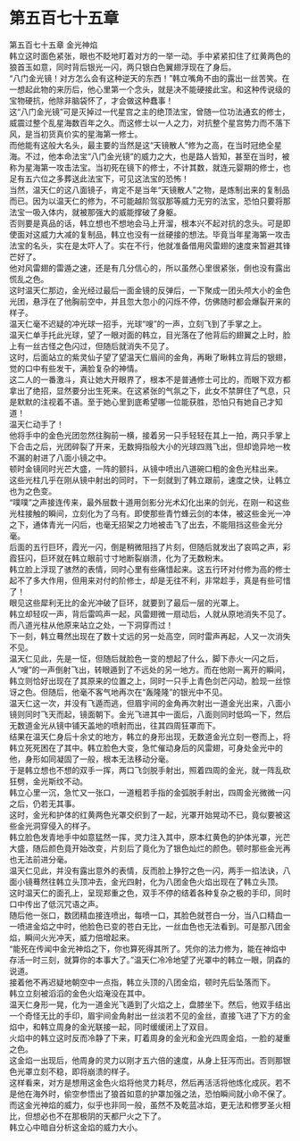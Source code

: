 # 第五百七十五章

第五百七十五章 金光神焰\
韩立这时面色紧张，眼也不眨地盯着对方的一举一动。手中紧紧扣住了红黄两色的狼首玉如意，同时背后银光一闪，两只银白色翼翅浮现在了身后。\
“八门金光镜！对方怎么会有这种逆天的东西！”韩立嘴角不由的露出一丝苦笑。在一想起此物的来历后，他心里第一个念头，就是决不能硬接此宝。和这种传说级的宝物硬抗，他除非脑袋怀了，才会做这种蠢事！\
这“八门金光镜”可是灭掉过一代星宫之主的绝顶法宝，曾随一位功法通玄的修士，威震过整个乱星海数百年之久。而这修士以一人之力，对抗整个星宫势力而不落下风，是当初货真价实的星海第一修士。\
而他能有这般大名头，最主要的当然是这“天镜散人”修为之高，在当时冠绝全星海。不过，他本命法宝“八门金光镜”的威力之大，也是路人皆知，甚至在当时，被称为星海第一攻击法宝。当初死在镜下的修士，不计其数，就连元婴期的修士，也足有五六位之多葬送此法宝下，可见这法宝的恐怖！\
当然，温天仁的这八面镜子，肯定不是当年“天镜散人”之物，是炼制出来的复制品而已。因为以温天仁的修为，不可能越阶驾驭那等威力无穷的法宝，恐怕只要将那法宝一吸入体内，就被那强大的威能撑破了身躯。\
否则要是真品的话，韩立想也不想地会马上开溜，根本兴不起对抗的念头。可是即使面对这威力大减的复制品，韩立也没有一丝硬接的想法。毕竟当年星海第一攻击法宝的名头，实在是太吓人了。实在不行，他就准备借用风雷翅的速度来暂避其锋芒好了。\
他对风雷翅的雷遁之速，还是有几分信心的，所以虽然心里很紧张，倒也没有露出慌乱之色。\
这时温天仁那边，金光经过最后一面金镜的反弹后，一下聚成一团头颅大小的金色光团，悬浮在了他胸前空中，并且忽大忽小的闪烁不停，仿佛随时都会爆裂开来的样子。\
温天仁毫不迟疑的冲光球一招手，光球“嗖”的一声，立刻飞到了手掌之上。\
温天仁单手托此光球，望了一眼对面的韩立，目光落在了他背后的翅翼之上时，脸上有一丝古怪之色闪过，但随后就消失不见了。\
这时，后面站立的紫灵仙子望了望温天仁眉间的金角，再瞅了瞅韩立背后的银翅，觉的口中有些发干，满脸复杂的神情。\
这二人的一番激斗，真让她大开眼界了，根本不是普通修士可比的，而眼下双方都拿出了绝招，显然要分出生死来。在这紧张的气氛之下，此女不禁屏住了气息，只是默默的注视着不语。至于她心里到底希望哪一位能获胜，恐怕只有她自己才知道！\
温天仁动手了！\
他将手中的金色光团忽然往胸前一横，接着另一只手轻轻在其上一拍，两只手掌上下合击之后，光团碎裂了开来，无数拇指般大小的光球四溅飞出，但却诡异地一枚不漏的射进了八面小镜之中。\
顿时金镜同时光芒大盛，一阵的颤抖，从镜中喷出八道碗口粗的金色光柱出来。\
这些光柱几乎在刚从镜中射出的同时，下一刻就到了韩立跟前，速度之快，让韩立也为之色变。\
“噗噗”之声接连传来，最外层数十道用剑影分光术幻化出来的剑光，在刚一和这些光柱接触的瞬间，立刻化为了乌有。即使那些青竹蜂云剑的本体，被这些金光一冲之下，通体青光一闪后，也毫无招架之力地被击飞了出去，不能阻挡这些金光分毫。\
后面的五行巨环，霞光一闪，倒是稍微阻挡了片刻，但随后就发出了哀鸣之声，彩霞狂闪，巨环就在韩立眼前寸寸地断裂崩溃，化为了无数粉末。\
韩立脸上浮现了骇然的表情，同时心里有些痛惜起来。这五行环对付修为高的修士起不了多大作用，但用来对付的阶修士，却是无往不利，非常趁手，真是有些可惜了！\
眼见这些犀利无比的金光冲破了巨环，就要到了最后一层的光罩上。\
韩立却轻叹一声，背后雷鸣声一起，风雷翅微一扇动后，人就从原地消失不见了。而八道光柱从他原来站立之处，一下洞穿而过！\
下一刻，韩立蓦然出现在了数十丈远的另一处高空，同时雷声再起，人又一次消失不见。\
温天仁见此，先是一怔，但随后就脸色一变的想起了什么，脚下赤火一闪之后，人“嗖”的一声倒射飞出，转眼遁到了不远处的另一地方。而在他刚一离开的瞬间，韩立则恰好出现在了其原来的位置之上，同时一只手上青色剑芒闪动，脸现一丝惊讶之色。但随后，他毫不客气地再次在“轰隆隆”的银光中不见。\
温天仁这一次，并没有飞遁而逃，但眉宇间的金角再次射出一道金光出来，八面小镜则同时飞天而起，镜面朝下。金光飞进其中一面后，八面则同时低鸣一下，然后无数道金光从镜中铺天盖地的喷射而出，往其四周狂罩而下。\
结果在温天仁身后十余丈的地方，韩立的身形出现，无数道金光立刻一卷而上，将韩立死死困在了其中。韩立脸色大变，急忙催动身后的风雷翅，可身处金光中的他，身形如同凝固了一般，根本无法移动分毫。\
于是韩立想也不想的双手一挥，两口飞剑脱手射出，照着四周的金光，就一阵乱砍狂劈，金光斯纹不动。\
韩立心里一沉，急忙又一张口，一道粗若手指的金弧脱手射出，四周金光微微一闪之后，仍若无其事。\
这时，金光和护体的红黄两色光罩交织到了一起，光罩开始晃动不已，竟似要被这些金光洞穿侵入的样子。\
韩立脸色发青地手中如意猛然一挥，灵力注入其中，原本红黄色的护体光罩，光芒大盛，随后颜色竟开始改变，片刻后了竟化为了银色灿烂的颜色。顿时那些金光再也无法前进分毫。\
温天仁见此，并没有露出意外的表情，反而脸上狰狞之色一闪，两手一掐法诀，八面小镜蓦然往韩立头顶冲去，金光四射，化为八团金色火焰出现在了韩立头顶。\
这时温天仁的面孔上，呈现郑重之色，双手不停的结着各种复杂之极的手印，同时口中传出了低沉咒语之声。\
随后他一张口，数团精血接连喷出，每喷一口，其脸色就苍白一分，当八口精血一一喷进金焰之中时，他脸色已变的苍白无比，一丝血色也无法看到。可是那八团金焰，瞬间火光冲天，威力倍增起来。\
“能死在传闻中金光神焰之下，你也算死得其所了。凭你的法力修为，能在神焰中存活一时三刻，就算你的本事大了。”温天仁冷冷地望了光罩中的韩立一眼，阴森的说道。\
接着他不再迟疑地朝空中一点指，韩立头顶的八团金焰，顿时先后坠落而下。\
韩立立刻被滔滔的金色火焰淹没在其中。\
温天仁身形一晃，化为一道金光飞遁到了火焰之上，盘膝坐下。然后，他双手结出一个奇怪无比的手印，眉宇间金角射出一丝淡若不见的金丝，直接飞进了下方的金焰中，和韩立周身的金光联接一起，同时缓缓闭上了双目。\
火焰中的韩立这时反而冷静了下来，盯着周身的金光和金光四周金焰，一脸的凝重之色。\
这金焰一出现后，他周身的灵力以刚才五六倍的速度，从身上狂泻而出。否则那银色光罩立刻不稳，即将崩溃的样子。\
这样看来，对方是想用这金色火焰将他灵力耗尽，然后再活活将他炼化成灰。若不是他在海外时，偷空参悟出了狼首如意的护罩加强之法，恐怕瞬间就小命不保了。\
而这金光神焰的威力，似乎也非同一般，虽然不及乾蓝冰焰，更无法和修罗圣火相比，但想必也不在那极阴的天都尸火之下了。\
韩立心中暗自分析这金焰的威力大小。
